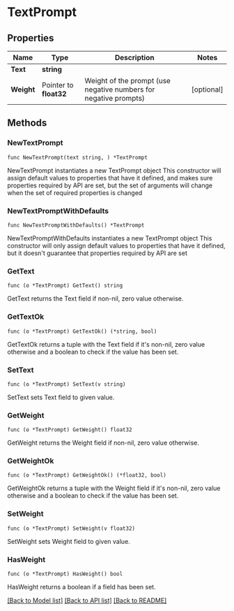 # TextPrompt

## Properties

Name | Type | Description | Notes
------------ | ------------- | ------------- | -------------
**Text** | **string** |  | 
**Weight** | Pointer to **float32** | Weight of the prompt (use negative numbers for negative prompts) | [optional] 

## Methods

### NewTextPrompt

`func NewTextPrompt(text string, ) *TextPrompt`

NewTextPrompt instantiates a new TextPrompt object
This constructor will assign default values to properties that have it defined,
and makes sure properties required by API are set, but the set of arguments
will change when the set of required properties is changed

### NewTextPromptWithDefaults

`func NewTextPromptWithDefaults() *TextPrompt`

NewTextPromptWithDefaults instantiates a new TextPrompt object
This constructor will only assign default values to properties that have it defined,
but it doesn't guarantee that properties required by API are set

### GetText

`func (o *TextPrompt) GetText() string`

GetText returns the Text field if non-nil, zero value otherwise.

### GetTextOk

`func (o *TextPrompt) GetTextOk() (*string, bool)`

GetTextOk returns a tuple with the Text field if it's non-nil, zero value otherwise
and a boolean to check if the value has been set.

### SetText

`func (o *TextPrompt) SetText(v string)`

SetText sets Text field to given value.


### GetWeight

`func (o *TextPrompt) GetWeight() float32`

GetWeight returns the Weight field if non-nil, zero value otherwise.

### GetWeightOk

`func (o *TextPrompt) GetWeightOk() (*float32, bool)`

GetWeightOk returns a tuple with the Weight field if it's non-nil, zero value otherwise
and a boolean to check if the value has been set.

### SetWeight

`func (o *TextPrompt) SetWeight(v float32)`

SetWeight sets Weight field to given value.

### HasWeight

`func (o *TextPrompt) HasWeight() bool`

HasWeight returns a boolean if a field has been set.


[[Back to Model list]](../README.md#documentation-for-models) [[Back to API list]](../README.md#documentation-for-api-endpoints) [[Back to README]](../README.md)


